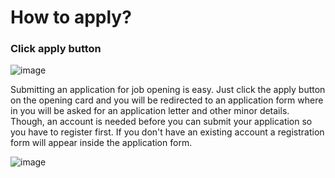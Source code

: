 # How to apply?


### Click apply button

![image](/images/apply-click.jpg)

Submitting an application for job opening is easy. Just click the apply button on the opening card and you will be redirected to an application form where in you will be asked for an application letter and other minor details. Though, an account is needed before you can submit your application so you have to register first. If you don't have an existing account a registration form will appear inside the application form.

![image](/images/application-form-registration.jpg)
